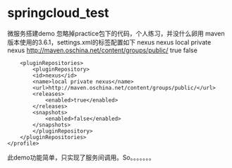 # springcloud_test
微服务搭建demo
忽略掉practice包下的代码，个人练习，并没什么卵用
maven版本使用的3.6.1，settings.xml的<profiles>标签配置如下
  <profile>
       <id>nexus</id> 
        <repositories>
            <repository>
                <id>nexus</id>
                <name>local private nexus</name>
                <url>http://maven.oschina.net/content/groups/public/</url>
                <releases>
                    <enabled>true</enabled>
                </releases>
                <snapshots>
                    <enabled>false</enabled>
                </snapshots>
            </repository>
        </repositories>
        
        <pluginRepositories>
            <pluginRepository>
            <id>nexus</id>
            <name>local private nexus</name>
            <url>http://maven.oschina.net/content/groups/public/</url>
            <releases>
                <enabled>true</enabled>
            </releases>
            <snapshots>
                <enabled>false</enabled>
            </snapshots>
            </pluginRepository>
        </pluginRepositories>
    </profile>



此demo功能简单，只实现了服务间调用。So。。。。。。。
